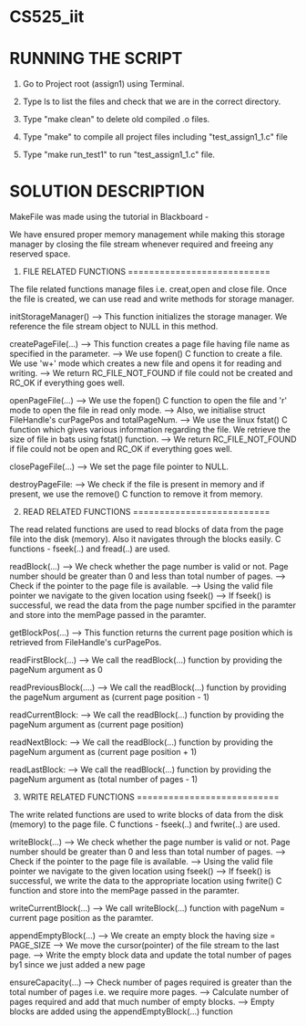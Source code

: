 # CS525_iit
RUNNING THE SCRIPT
=========================

1) Go to Project root (assign1) using Terminal.

2) Type ls to list the files and check that we are in the correct directory.

3) Type "make clean" to delete old compiled .o files.

4) Type "make" to compile all project files including "test_assign1_1.c" file 

5) Type "make run_test1" to run "test_assign1_1.c" file.


SOLUTION DESCRIPTION
===========================

MakeFile was made using the tutorial in Blackboard -

We have ensured proper memory management while making this storage manager by closing the file stream whenever required and freeing any reserved space.

1. FILE RELATED FUNCTIONS
===========================

The file related functions manage files i.e. creat,open and close file.
Once the file is created, we can use read and write methods for storage manager.

initStorageManager()
--> This function initializes the storage manager. We reference the file stream object to NULL in this method.

createPageFile(...)
--> This function creates a page file having file name as specified in the parameter.
--> We use fopen() C function to create a file. We use 'w+' mode which creates a new file and opens it for reading and writing.
--> We return RC_FILE_NOT_FOUND if file could not be created and RC_OK if everything goes well.

openPageFile(...)
--> We use the fopen() C function to open the file and 'r' mode to open the file in read only mode.
--> Also, we initialise struct FileHandle's curPagePos and totalPageNum.
--> We use the linux fstat() C function which gives various information regarding the file. We retrieve the size of file in bats using fstat() function.
--> We return RC_FILE_NOT_FOUND if file could not be open and RC_OK if everything goes well.

closePageFile(...)
--> We set the page file pointer to NULL.

destroyPageFile:
--> We check if the file is present in memory and if present, we use the remove() C function to remove it from memory.


2. READ RELATED FUNCTIONS
==========================

The read related functions are used to read blocks of data from the page file into the disk (memory). Also it navigates through the blocks easily.
C functions - fseek(..) and fread(..) are used.

readBlock(...)
--> We check whether the page number is valid or not. Page number should be greater than 0 and less than total number of pages.
--> Check if the pointer to the page file is available.
--> Using the valid file pointer we navigate to the given location using fseek()
--> If fseek() is successful, we read the data from the page number spcified in the paramter and store into the memPage passed in the paramter.

getBlockPos(...)
--> This function returns the current page position which is retrieved from FileHandle's curPagePos.

readFirstBlock(...)
--> We call the readBlock(...) function by providing the pageNum argument as 0

readPreviousBlock(....)
--> We call the readBlock(...) function by providing the pageNum argument as (current page position - 1)

readCurrentBlock:
--> We call the readBlock(...) function by providing the pageNum argument as (current page position)

readNextBlock:
--> We call the readBlock(...) function by providing the pageNum argument as (current page position + 1)

readLastBlock:
--> We call the readBlock(...) function by providing the pageNum argument as (total number of pages - 1)


3. WRITE RELATED FUNCTIONS
===========================

The write related functions are used to write blocks of data from the disk (memory) to the page file.
C functions - fseek(..) and fwrite(..) are used.

writeBlock(...)
--> We check whether the page number is valid or not. Page number should be greater than 0 and less than total number of pages.
--> Check if the pointer to the page file is available.
--> Using the valid file pointer we navigate to the given location using fseek()
--> If fseek() is successful, we write the data to the appropriate location using fwrite() C function and store into the memPage passed in the paramter.

writeCurrentBlock(...)
--> We call writeBlock(...) function with pageNum = current page position as the paramter.

appendEmptyBlock(...) 
--> We create an empty block the having size = PAGE_SIZE
--> We move the cursor(pointer)  of the file stream to the last page.
--> Write the empty block data and update the total number of pages by1 since we just added a new page

ensureCapacity(...)
--> Check number of pages required is greater than the total number of pages i.e. we require more pages.
--> Calculate number of pages required and add that much number of empty blocks.
--> Empty blocks are added using the appendEmptyBlock(...) function
